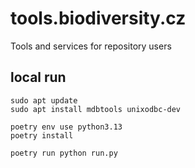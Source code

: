 # tools.biodiversity.cz
Tools and services for repository users

## local run
```shell
sudo apt update
sudo apt install mdbtools unixodbc-dev 

poetry env use python3.13
poetry install

poetry run python run.py
```

